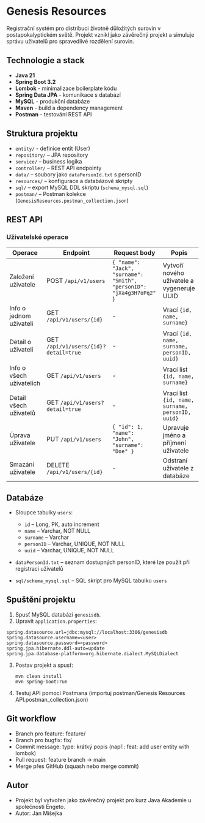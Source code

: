 # Genesis Resources

Registrační systém pro distribuci životně důložitých surovin v postapokalyptickém světě.
Projekt vznikl jako závěrečný projekt a simuluje správu uživatelů pro spravedlivé rozdělení surovin.

## Technologie a stack
- **Java 21**
- **Spring Boot 3.2**
- **Lombok** - minimalizace boilerplate kódu
- **Spring Data JPA** - komunikace s databází
- **MySQL** - produkční databáze
- **Maven** - build a dependency management
- **Postman** - testování REST API

## Struktura projektu
- `entity/` - definice entit (User)
- `repository/` – JPA repository
- `service/` – business logika
- `controller/` – REST API endpointy
- `data/` – soubory jako `dataPersonId.txt` s personID
- `resources/` – konfigurace a databázové skripty
- `sql/` – export MySQL DDL skriptu (`schema_mysql.sql`)
- `postman/` – Postman kolekce (`GenesisResources.postman_collection.json`)

## REST API
### Uživatelské operace
| Operace                  | Endpoint                             | Request body                                                         | Popis                                            |
|--------------------------|--------------------------------------|----------------------------------------------------------------------|--------------------------------------------------|
| Založení uživatele       | POST `/api/v1/users`                 | `{ "name": "Jack", "surname": "Smith", "personID": "jXa4g3H7oPq2" }` | Vytvoří nového uživatele a vygeneruje UUID       |
| Info o jednom uživateli  | GET `/api/v1/users/{id}`             | -                                                                    | Vrací `{id, name, surname}`                      |
| Detail o uživateli       | GET `/api/v1/users/{id}?detail=true` | -                                                                    | Vrací `{id, name, surname, personID, uuid}`      |
| Info o všech uživatelích | GET `/api/v1/users`                  | -                                                                    | Vrací list `{id, name, surname}`                 |
| Detail všech uživatelů   | GET `/api/v1/users?detail=true`      | -                                                                    | Vrací list `{id, name, surname, personID, uuid}` |
| Úprava uživatele         | PUT `/api/v1/users`                  | `{ "id": 1, "name": "John", "surname": "Doe" }`                      | Upravuje jméno a příjmení uživatele              |
| Smazání uživatele        | DELETE `/api/v1/users/{id}`          | -                                                                    | Odstraní uživatele z databáze                    |

## Databáze
- Sloupce tabulky `users`:
    - `id` – Long, PK, auto increment
    - `name` – Varchar, NOT NULL
    - `surname` – Varchar
    - `personID` – Varchar, UNIQUE, NOT NULL
    - `uuid` – Varchar, UNIQUE, NOT NULL

- `dataPersonId.txt` – seznam dostupných personID, které lze použít při registraci uživatelů
- `sql/schema_mysql.sql` – SQL skript pro MySQL tabulku `users`

## Spuštění projektu
1. Spusť MySQL databázi `genesisdb`.
2. Upravit `application.properties`:
```properties
spring.datasource.url=jdbc:mysql://localhost:3306/genesisdb
spring.datasource.username=<user>
spring.datasource.password=<password>
spring.jpa.hibernate.ddl-auto=update
spring.jpa.database-platform=org.hibernate.dialect.MySQLDialect
```
3. Postav projekt a spusť:
   ```
   mvn clean install
   mvn spring-boot:run
   ```
4. Testuj API pomocí Postmana (importuj postman/Genesis Resources API.postman_collection.json)

## Git workflow
- Branch pro feature: feature/<co>
- Branch pro bugfix: fix/<co>
- Commit message: type: krátký popis (např.: feat: add user entity with lombok)
- Pull request: feature branch -> main
- Merge přes GitHub (squash nebo merge commit)

## Autor
- Projekt byl vytvořen jako závěrečný projekt pro kurz Java Akademie u společnosti Engeto.
- Autor: Ján Mišejka